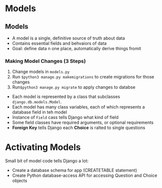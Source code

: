 # Models 

## Models 
- A model is a single, definitive source of truth about data
- Contains essential fields and behvaiors of data
- Goal: define data n one place, automatically derive things fromit

### Making Model Changes (3 Steps)
1. Change models in `models.py`
2. Run `$python3 manage.py makemigrations` to create migrations for those changes
3. Run`$python3 manage.py migrate` to apply changes to databse


- Each model is represented by a class that subclasses `django.db.models.Model`. 
- Each model has many class variables, each of which represents a database field in teh model 
- Instance of `Field` cass tells Django what kind of field
- Some field classes have required arguments, or optional requirements 
- **Foreign Key** tells Django each **Choice** is ralted to single questions

# Activating Models 
Small bit of model code tells Django a lot:
- Create a database schema for app (CREATETABLE statement)
- Create Python database-access API for accessing Question and Choice objects


